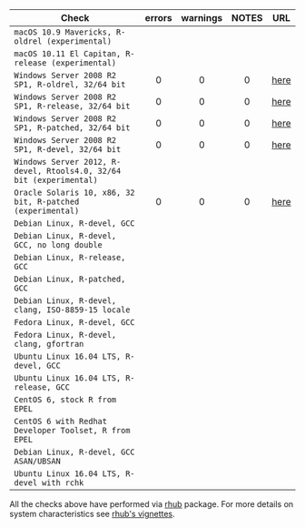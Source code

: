 | Check                   |      errors   | warnings  | NOTES | URL |
| ----------------------- |:-------------:| :-------: | :---: | -- |
| `macOS 10.9 Mavericks, R-oldrel (experimental)` |  |  |  | 
| `macOS 10.11 El Capitan, R-release (experimental)` |  |  |  |
| `Windows Server 2008 R2 SP1, R-oldrel, 32/64 bit` | 0 | 0 | 0 | [here](https://builder.r-hub.io/status/volesti_1.0.2.tar.gz-f43945e177bd0a39f2a4effa8f6e9c88) |
| `Windows Server 2008 R2 SP1, R-release, 32/64 bit` | 0 | 0 | 0 | [here](https://builder.r-hub.io/status/volesti_1.0.2.tar.gz-707ffbeaa5fb7f3b00a1cff357e63c7f) |
| `Windows Server 2008 R2 SP1, R-patched, 32/64 bit` | 0 | 0 | 0 | [here](https://builder.r-hub.io/status/volesti_1.0.2.tar.gz-3376f9b5f6a17ba0a2c30b0cbf0bf917) |
| `Windows Server 2008 R2 SP1, R-devel, 32/64 bit` | 0 | 0 | 0 | [here](https://builder.r-hub.io/status/volesti_1.0.2.tar.gz-901e108dfc1802c6f8726f162c95e597) |
| `Windows Server 2012, R-devel, Rtools4.0, 32/64 bit (experimental)` |  |  |  |  |
| `Oracle Solaris 10, x86, 32 bit, R-patched (experimental)` | 0 | 0 | 0 | [here](https://builder.r-hub.io/status/volesti_1.0.1.tar.gz-93779f6b4e2c7eac44269ffb6c565915) |
| `Debian Linux, R-devel, GCC` |  |  |  |  |
| `Debian Linux, R-devel, GCC, no long double` |  |  |  |  |
| `Debian Linux, R-release, GCC` |  |  |  |  |
| `Debian Linux, R-patched, GCC` |  |  |  |  |
| `Debian Linux, R-devel, clang, ISO-8859-15 locale` |  |  |  |  |
| `Fedora Linux, R-devel, GCC` |  |  |  |  |
| `Fedora Linux, R-devel, clang, gfortran` |  |  |  |  |
| `Ubuntu Linux 16.04 LTS, R-devel, GCC` |  |  |  |  |
| `Ubuntu Linux 16.04 LTS, R-release, GCC` |  |  |  |  |
| `CentOS 6, stock R from EPEL` |  |  |  |  |
| `CentOS 6 with Redhat Developer Toolset, R from EPEL` |  |  |  |  |
| `Debian Linux, R-devel, GCC ASAN/UBSAN` |  |  |  |  |
| `Ubuntu Linux 16.04 LTS, R-devel with rchk` |  |  |  |  |

All the checks above have performed via [rhub](https://cran.r-project.org/web/packages/rhub/index.html) package. For more details on system characteristics see [rhub's vignettes](https://cran.r-project.org/web/packages/rhub/vignettes/rhub.html).
